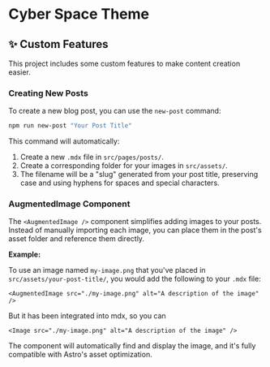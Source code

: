 # Cyber Space Theme


## ✨ Custom Features

This project includes some custom features to make content creation easier.

### Creating New Posts

To create a new blog post, you can use the `new-post` command:

```bash
npm run new-post "Your Post Title"
```

This command will automatically:

1.  Create a new `.mdx` file in `src/pages/posts/`.
2.  Create a corresponding folder for your images in `src/assets/`.
3.  The filename will be a "slug" generated from your post title, preserving case and using hyphens for spaces and special characters.

### AugmentedImage Component

The `<AugmentedImage />` component simplifies adding images to your posts. Instead of manually importing each image, you can place them in the post's asset folder and reference them directly.

**Example:**

To use an image named `my-image.png` that you've placed in `src/assets/your-post-title/`, you would add the following to your `.mdx` file:

```astro
<AugmentedImage src="./my-image.png" alt="A description of the image" />
```

But it has been integrated into mdx, so you can
```astro
<Image src="./my-image.png" alt="A description of the image" />
```

The component will automatically find and display the image, and it's fully compatible with Astro's asset optimization.
